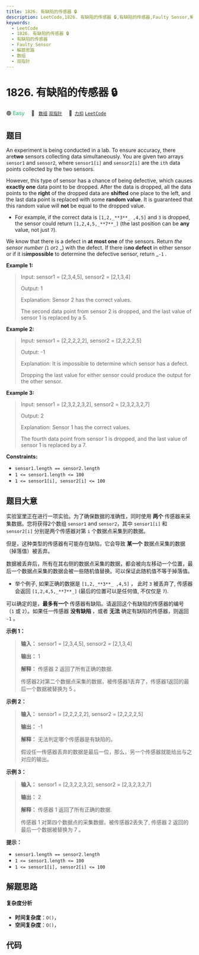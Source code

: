 ```yaml
---
title: 1826. 有缺陷的传感器 🔒
description: LeetCode,1826. 有缺陷的传感器 🔒,有缺陷的传感器,Faulty Sensor,解题思路,数组,双指针
keywords:
  - LeetCode
  - 1826. 有缺陷的传感器 🔒
  - 有缺陷的传感器
  - Faulty Sensor
  - 解题思路
  - 数组
  - 双指针
---
```


# 1826. 有缺陷的传感器 🔒

🟢 <font color=#15bd66>Easy</font>&emsp; 🔖&ensp; [`数组`](/tag/array.md) [`双指针`](/tag/two-pointers.md)&emsp; 🔗&ensp;[`力扣`](https://leetcode.cn/problems/faulty-sensor) [`LeetCode`](https://leetcode.com/problems/faulty-sensor)

## 题目

An experiment is being conducted in a lab. To ensure accuracy, there
are**two** sensors collecting data simultaneously. You are given two arrays
`sensor1` and `sensor2`, where `sensor1[i]` and `sensor2[i]` are the `ith`
data points collected by the two sensors.

However, this type of sensor has a chance of being defective, which causes
**exactly one** data point to be dropped. After the data is dropped, all the
data points to the **right** of the dropped data are **shifted** one place to
the left, and the last data point is replaced with some **random value**. It
is guaranteed that this random value will **not** be equal to the dropped
value.

  * For example, if the correct data is `[1,2,_**3**_ ,4,5]` and `3` is dropped, the sensor could return `[1,2,4,5,_**7**_]` (the last position can be **any** value, not just `7`).

We know that there is a defect in **at most one** of the sensors. Return _the
sensor number (_`1` _or_`2` _) with the defect. If there is**no defect** in
either sensor or if it is**impossible** to determine the defective sensor,
return _`-1` _._



**Example 1:**

> Input: sensor1 = [2,3,4,5], sensor2 = [2,1,3,4]
> 
> Output: 1
> 
> Explanation: Sensor 2 has the correct values.
> 
> The second data point from sensor 2 is dropped, and the last value of sensor 1 is replaced by a 5.

**Example 2:**

> Input: sensor1 = [2,2,2,2,2], sensor2 = [2,2,2,2,5]
> 
> Output: -1
> 
> Explanation: It is impossible to determine which sensor has a defect.
> 
> Dropping the last value for either sensor could produce the output for the other sensor.

**Example 3:**

> Input: sensor1 = [2,3,2,2,3,2], sensor2 = [2,3,2,3,2,7]
> 
> Output: 2
> 
> Explanation: Sensor 1 has the correct values.
> 
> The fourth data point from sensor 1 is dropped, and the last value of sensor 1 is replaced by a 7.

**Constraints:**

  * `sensor1.length == sensor2.length`
  * `1 <= sensor1.length <= 100`
  * `1 <= sensor1[i], sensor2[i] <= 100`


## 题目大意

实验室里正在进行一项实验。为了确保数据的准确性，同时使用 **两个** 传感器来采集数据。您将获得2个数组 `sensor1` and
`sensor2`，其中 `sensor1[i]` 和 `sensor2[i]` 分别是两个传感器对第 `i` 个数据点采集到的数据。

但是，这种类型的传感器有可能存在缺陷，它会导致 **某一个** 数据点采集的数据（掉落值）被丢弃。

数据被丢弃后，所有在其右侧的数据点采集的数据，都会被向左移动一个位置，最后一个数据点采集的数据会被一些随机值替换。可以保证此随机值不等于掉落值。

  * 举个例子, 如果正确的数据是 `[1,2,_**3**_ ,4,5]` ， 此时 `3` 被丢弃了, 传感器会返回 `[1,2,4,5,_**7**_]` (最后的位置可以是任何值, 不仅仅是 `7`).

可以确定的是，**最多有一个** 传感器有缺陷。请返回这个有缺陷的传感器的编号 （`1` 或 `2`）。如果任一传感器 **没有缺陷** ，或者
**无法** 确定有缺陷的传感器，则返回 `-1` 。



**示例 1：**

> 
> 
> 
> 
> 
> **输入：** sensor1 = [2,3,4,5], sensor2 = [2,1,3,4]
> 
> **输出：** 1
> 
> **解释：** 传感器 2 返回了所有正确的数据.
> 
> 传感器2对第二个数据点采集的数据，被传感器1丢弃了，传感器1返回的最后一个数据被替换为 5 。

**示例 2：**

> 
> 
> 
> 
> 
> **输入：** sensor1 = [2,2,2,2,2], sensor2 = [2,2,2,2,5]
> 
> **输出：** -1
> 
> **解释：** 无法判定哪个传感器是有缺陷的。
> 
> 假设任一传感器丢弃的数据是最后一位，那么，另一个传感器就能给出与之对应的输出。
> 
> 

**示例 3：**

> 
> 
> 
> 
> 
> **输入：** sensor1 = [2,3,2,2,3,2], sensor2 = [2,3,2,3,2,7]
> 
> **输出：** 2
> 
> **解释：** 传感器 1 返回了所有正确的数据.
> 
> 传感器 1 对第四个数据点的采集数据，被传感器2丢失了, 传感器 2 返回的最后一个数据被替换为 7 。
> 
> 



**提示：**

  * `sensor1.length == sensor2.length`
  * `1 <= sensor1.length <= 100`
  * `1 <= sensor1[i], sensor2[i] <= 100`


## 解题思路

#### 复杂度分析

- **时间复杂度**：`O()`，
- **空间复杂度**：`O()`，

## 代码

```javascript

```